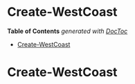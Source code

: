 
# Create-WestCoast



<!-- START doctoc generated TOC please keep comment here to allow auto update -->
<!-- DON'T EDIT THIS SECTION, INSTEAD RE-RUN doctoc TO UPDATE -->
**Table of Contents**  *generated with [DocToc](https://github.com/thlorenz/doctoc)*

- [Create-WestCoast](#create-westcoast)

<!-- END doctoc generated TOC please keep comment here to allow auto update -->



# Create-WestCoast

